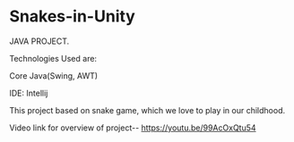 # Snakes-in-Unity

JAVA PROJECT.

Technologies Used are: 

Core Java(Swing, AWT) 

IDE: Intellij

This project based on snake game, which we love to play in our childhood.

Video link for overview of project--
https://youtu.be/99AcOxQtu54

